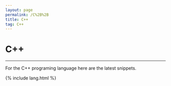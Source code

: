 ```yaml
---
layout: page
permalink: /C%2B%2B
title: C++
tag: C++
---
```


# C++

---

For the C++ programing language here are the latest snippets.

{% include lang.html %}
